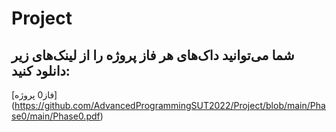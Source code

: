 # Project
## شما می‌توانید داک‌های هر فاز پروژه را از لینک‌های زیر دانلود کنید:

[فاز0 پروژه] (https://github.com/AdvancedProgrammingSUT2022/Project/blob/main/Phase0/main/Phase0.pdf)
